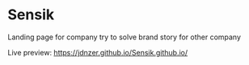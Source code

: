 # Sensik
Landing page for company try to solve brand story for other company

Live preview: https://jdnzer.github.io/Sensik.github.io/

